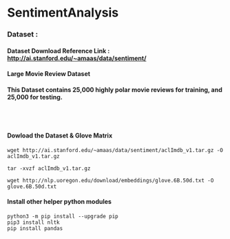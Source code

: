 # SentimentAnalysis

### Dataset : 
#### Dataset Download Reference Link : http://ai.stanford.edu/~amaas/data/sentiment/
#### Large Movie Review Dataset
#### This Dataset contains 25,000 highly polar movie reviews for training, and 25,000 for testing.

<br></br>
#### Dowload the Dataset & Glove Matrix
```
wget http://ai.stanford.edu/~amaas/data/sentiment/aclImdb_v1.tar.gz -O aclImdb_v1.tar.gz
```

```
tar -xvzf aclImdb_v1.tar.gz
```

```
wget http://nlp.uoregon.edu/download/embeddings/glove.6B.50d.txt -O glove.6B.50d.txt
```

####  Install other helper python modules

```
python3 -m pip install --upgrade pip 
pip3 install nltk
pip install pandas
```
